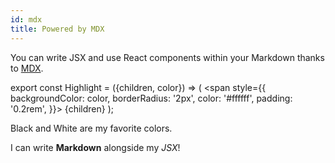 ```yaml
---
id: mdx
title: Powered by MDX
---
```


You can write JSX and use React components within your Markdown thanks to [MDX](https://mdxjs.com/).

export const Highlight = ({children, color}) => ( <span style={{
      backgroundColor: color,
      borderRadius: '2px',
      color: '#ffffff',
      padding: '0.2rem',
    }}> {children} </span> );

<Highlight color="#000000">Black</Highlight> and <Highlight color="#000000">White</Highlight> are my favorite colors.

I can write **Markdown** alongside my _JSX_!
